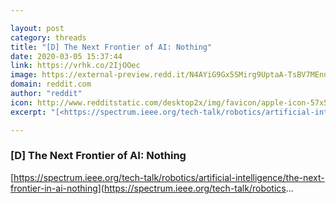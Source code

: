 ```yaml
---

layout: post
category: threads
title: "[D] The Next Frontier of AI: Nothing"
date: 2020-03-05 15:37:44
link: https://vrhk.co/2IjOOec
image: https://external-preview.redd.it/N4AYiG9Gx5SMirg9UptaA-TsBV7MEnuQBDBVF8bdLaw.jpg?width=1200&height=628.272251309&auto=webp&crop=1200:628.272251309,smart&s=80ceebe6ac877e1e39a281644be82b4fbb47ebc5
domain: reddit.com
author: "reddit"
icon: http://www.redditstatic.com/desktop2x/img/favicon/apple-icon-57x57.png
excerpt: "[<https://spectrum.ieee.org/tech-talk/robotics/artificial-intelligence/the-next-frontier-in-ai-nothing>](<https://spectrum.ieee.org/tech-talk/robotics>..."

---
```


### [D] The Next Frontier of AI: Nothing

[<https://spectrum.ieee.org/tech-talk/robotics/artificial-intelligence/the-next-frontier-in-ai-nothing>](<https://spectrum.ieee.org/tech-talk/robotics>...